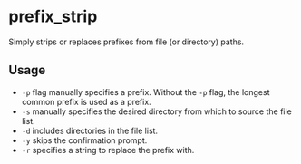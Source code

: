 # prefix_strip
Simply strips or replaces prefixes from file (or directory) paths.

## Usage
* `-p` flag manually specifies a prefix. Without the `-p` flag, the longest common prefix is used as a prefix.
* `-s` manually specifies the desired directory from which to source the file list.
* `-d` includes directories in the file list.
* `-y` skips the confirmation prompt.
* `-r` specifies a string to replace the prefix with.
